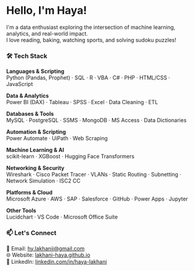 # Hello, I'm Haya!

I'm a data enthusiast exploring the intersection of machine learning, analytics, and real-world impact.  
I love reading, baking, watching sports, and solving sudoku puzzles!

### 🛠️ Tech Stack

**Languages & Scripting**  
Python (Pandas, Prophet) · SQL · R · VBA · C# · PHP · HTML/CSS · JavaScript

**Data & Analytics**  
Power BI (DAX) · Tableau · SPSS · Excel · Data Cleaning · ETL

**Databases & Tools**  
MySQL · PostgreSQL · SSMS · MongoDB · MS Access · Data Dictionaries

**Automation & Scripting**  
Power Automate · UiPath · Web Scraping

**Machine Learning & AI**  
scikit-learn · XGBoost · Hugging Face Transformers

**Networking & Security**  
Wireshark · Cisco Packet Tracer · VLANs · Static Routing · Subnetting · Network Simulation · ISC2 CC

**Platforms & Cloud**  
Microsoft Azure · AWS · SAP · Salesforce · GitHub · Power Apps · Jupyter

**Other Tools**  
Lucidchart · VS Code · Microsoft Office Suite

### 📫 Let's Connect

📧 Email: [hy.lakhanii@gmail.com](mailto:hy.lakhanii@gmail.com)  
🌐 Website: [lakhani-haya.github.io](https://lakhani-haya.github.io)  
💼 LinkedIn: [linkedin.com/in/haya-lakhani](https://www.linkedin.com/in/haya-lakhani/)
